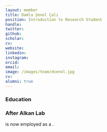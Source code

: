 ```yaml
---
layout: member
title: Damla Şenol Çalı
position: Introduction to Research Student
handle: 
twitter:
github: 
scholar: 
cv: 
website: 
linkedin: 
instagram:
orcid: 
email: 
image: /images/team/dsenol.jpg
cv: 
alumni: true
---
```


### Education

### After Alkan Lab
 is now employed as a .
